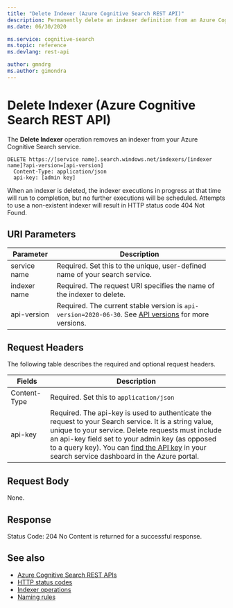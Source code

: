 ```yaml
---
title: "Delete Indexer (Azure Cognitive Search REST API)"
description: Permanently delete an indexer definition from an Azure Cognitive Search service.
ms.date: 06/30/2020

ms.service: cognitive-search
ms.topic: reference
ms.devlang: rest-api

author: gmndrg
ms.author: gimondra
---
```

# Delete Indexer (Azure Cognitive Search REST API)
The **Delete Indexer** operation removes an indexer from your Azure Cognitive Search service.  

```http 
DELETE https://[service name].search.windows.net/indexers/[indexer name]?api-version=[api-version]  
  Content-Type: application/json  
  api-key: [admin key]  
```  

When an indexer is deleted, the indexer executions in progress at that time will run to completion, but no further executions will be scheduled. Attempts to use a non-existent indexer will result in HTTP status code 404 Not Found.  

## URI Parameters

| Parameter	  | Description  | 
|-------------|--------------|
| service name | Required. Set this to the unique, user-defined name of your search service. |
| indexer name  | Required. The request URI specifies the name of the indexer to delete.   |
| api-version | Required. The current stable version is `api-version=2020-06-30`. See [API versions](search-service-api-versions.md) for more versions.|

## Request Headers 

The following table describes the required and optional request headers.  

|Fields              |Description      |  
|--------------------|-----------------|  
|Content-Type|Required. Set this to `application/json`|  
|api-key|Required. The api-key is used to authenticate the request to your Search service. It is a string value, unique to your service. Delete requests must include an api-key field set to your admin key (as opposed to a query key). You can [find the API key](/azure/search/search-security-api-keys#find-existing-keys) in your search service dashboard in the Azure portal.|  


## Request Body  
 None.  

## Response  
 Status Code: 204 No Content is returned for a successful response.  

## See also 
 
+ [Azure Cognitive Search REST APIs](index.md)   
+ [HTTP status codes](http-status-codes.md)   
+ [Indexer operations](indexer-operations.md)   
+ [Naming rules](naming-rules.md)   
